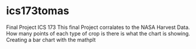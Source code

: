 # ics173tomas
Final Project ICS 173 
This final Project corralates to the NASA Harvest Data. 
How many points of each type of crop is there is what the chart is showing.
Creating a bar chart with the mathplt
